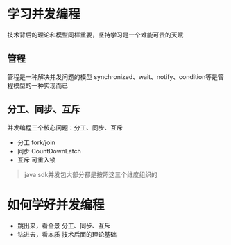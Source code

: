 # 学习并发编程
技术背后的理论和模型同样重要，坚持学习是一个难能可贵的天赋

## 管程
管程是一种解决并发问题的模型 synchronized、wait、notify、condition等是管程模型的一种实现而已

## 分工、同步、互斥
并发编程三个核心问题：分工、同步、互斥
- 分工 fork/join
- 同步 CountDownLatch
- 互斥 可重入锁
> java sdk并发包大部分都是按照这三个维度组织的


# 如何学好并发编程

- 跳出来，看全景  分工、同步、互斥
- 钻进去，看本质  技术后面的理论基础